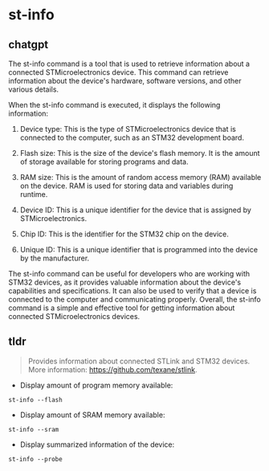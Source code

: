 # st-info 
## chatgpt 
The st-info command is a tool that is used to retrieve information about a connected STMicroelectronics device. This command can retrieve information about the device's hardware, software versions, and other various details. 

When the st-info command is executed, it displays the following information:

1. Device type: This is the type of STMicroelectronics device that is connected to the computer, such as an STM32 development board.

2. Flash size: This is the size of the device's flash memory. It is the amount of storage available for storing programs and data.

3. RAM size: This is the amount of random access memory (RAM) available on the device. RAM is used for storing data and variables during runtime.

4. Device ID: This is a unique identifier for the device that is assigned by STMicroelectronics.

5. Chip ID: This is the identifier for the STM32 chip on the device.

6. Unique ID: This is a unique identifier that is programmed into the device by the manufacturer. 

The st-info command can be useful for developers who are working with STM32 devices, as it provides valuable information about the device's capabilities and specifications. It can also be used to verify that a device is connected to the computer and communicating properly. Overall, the st-info command is a simple and effective tool for getting information about connected STMicroelectronics devices. 

## tldr 
 
> Provides information about connected STLink and STM32 devices.
> More information: <https://github.com/texane/stlink>.

- Display amount of program memory available:

`st-info --flash`

- Display amount of SRAM memory available:

`st-info --sram`

- Display summarized information of the device:

`st-info --probe`
